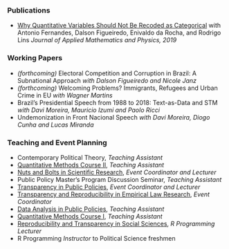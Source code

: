 

### Publications
-	[Why Quantitative Variables Should Not Be Recoded as Categorical](https://www.scirp.org/html/9-1721594_93794.htm) with Antonio Fernandes, Dalson Figueiredo, Enivaldo da Rocha, and Rodrigo Lins
  _Journal of Applied Mathematics and Physics, 2019_


### Working Papers
-	_(forthcoming)_ Electoral Competition and Corruption in Brazil: A Subnational Approach
_with Dalson Figueiredo and Nicole Janz_
- _(forthcoming)_ Welcoming Problems? Immigrants, Refugees and Urban Crime in EU
_with Wagner Martins_
-	Brazil’s Presidential Speech from 1988 to 2018: Text-as-Data and STM
_with Davi Moreira, Mauricio Izumi and Paolo Ricci_
-	Undemonization in Front Nacional Speech
_with Davi Moreira, Diogo Cunha and Lucas Miranda_

### Teaching and Event Planning
-	Contemporary Political Theory, _Teaching Assistant_
-	[Quantitative Methods Course II](https://osf.io/wqv2e/), _Teaching Assistant_
-	[Nuts and Bolts in Scientific Research](https://osf.io/yjt8c/), _Event Coordinator and Lecturer_
-	Public Policy Master’s Program Discussion Seminar, _Teaching Assistant_
-	[Transparency in Public Policies](https://osf.io/564nr/), _Event Coordinator and Lecturer_
-	[Transparency and Reproducibility in Empirical Law Research](https://osf.io/km67g/), _Event Coordinator_
-	[Data Analysis in Public Policies](https://osf.io/q3cdw/), _Teaching Assistant_
-	[Quantitative Methods Course I](https://osf.io/wqv2e/), _Teaching Assistant_
-	[Reproducibility and Transparency in Social Sciences](https://osf.io/sncuf/), _R Programming Lecturer_
-	R Programming _Instructor_ to Political Science freshmen
